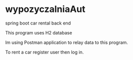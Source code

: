 # wypozyczalniaAut
spring boot car rental back end

This program uses H2 database

Im using Postman application to relay data to this program. 

To rent a car register user then log in.
